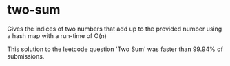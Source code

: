 # two-sum
Gives the indices of two numbers that add up to the provided number using a hash map with a run-time of O(n)

This solution to the leetcode question 'Two Sum' was faster than 99.94% of submissions.
